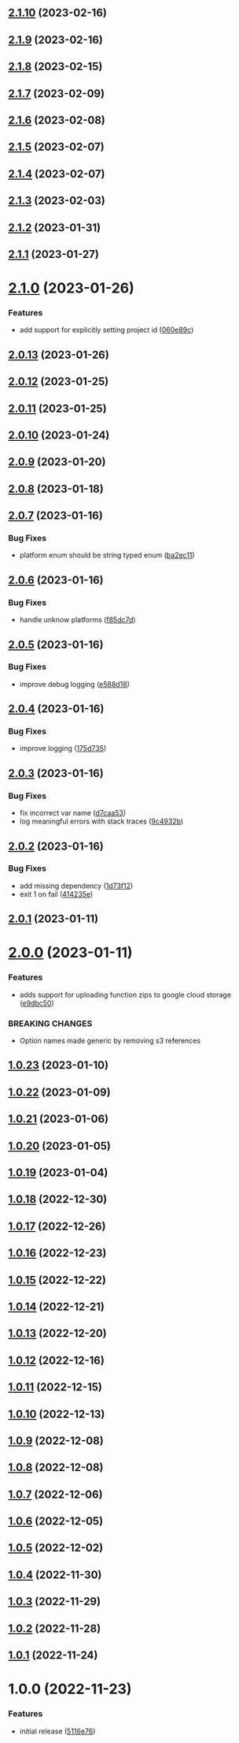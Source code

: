 ## [2.1.10](https://github.com/bbeesley/push-function-zips/compare/v2.1.9...v2.1.10) (2023-02-16)

## [2.1.9](https://github.com/bbeesley/push-function-zips/compare/v2.1.8...v2.1.9) (2023-02-16)

## [2.1.8](https://github.com/bbeesley/push-function-zips/compare/v2.1.7...v2.1.8) (2023-02-15)

## [2.1.7](https://github.com/bbeesley/push-function-zips/compare/v2.1.6...v2.1.7) (2023-02-09)

## [2.1.6](https://github.com/bbeesley/push-function-zips/compare/v2.1.5...v2.1.6) (2023-02-08)

## [2.1.5](https://github.com/bbeesley/push-function-zips/compare/v2.1.4...v2.1.5) (2023-02-07)

## [2.1.4](https://github.com/bbeesley/push-function-zips/compare/v2.1.3...v2.1.4) (2023-02-07)

## [2.1.3](https://github.com/bbeesley/push-function-zips/compare/v2.1.2...v2.1.3) (2023-02-03)

## [2.1.2](https://github.com/bbeesley/push-function-zips/compare/v2.1.1...v2.1.2) (2023-01-31)

## [2.1.1](https://github.com/bbeesley/push-function-zips/compare/v2.1.0...v2.1.1) (2023-01-27)

# [2.1.0](https://github.com/bbeesley/push-function-zips/compare/v2.0.13...v2.1.0) (2023-01-26)


### Features

* add support for explicitly setting project id ([060e89c](https://github.com/bbeesley/push-function-zips/commit/060e89cf07e5e1f2cc2d867ec928bd919519bac6))

## [2.0.13](https://github.com/bbeesley/push-function-zips/compare/v2.0.12...v2.0.13) (2023-01-26)

## [2.0.12](https://github.com/bbeesley/push-function-zips/compare/v2.0.11...v2.0.12) (2023-01-25)

## [2.0.11](https://github.com/bbeesley/push-function-zips/compare/v2.0.10...v2.0.11) (2023-01-25)

## [2.0.10](https://github.com/bbeesley/push-function-zips/compare/v2.0.9...v2.0.10) (2023-01-24)

## [2.0.9](https://github.com/bbeesley/push-function-zips/compare/v2.0.8...v2.0.9) (2023-01-20)

## [2.0.8](https://github.com/bbeesley/push-function-zips/compare/v2.0.7...v2.0.8) (2023-01-18)

## [2.0.7](https://github.com/bbeesley/push-function-zips/compare/v2.0.6...v2.0.7) (2023-01-16)


### Bug Fixes

* platform enum should be string typed enum ([ba2ec11](https://github.com/bbeesley/push-function-zips/commit/ba2ec1122e084d1cc74629aeb25a044720598315))

## [2.0.6](https://github.com/bbeesley/push-function-zips/compare/v2.0.5...v2.0.6) (2023-01-16)


### Bug Fixes

* handle unknow platforms ([f85dc7d](https://github.com/bbeesley/push-function-zips/commit/f85dc7dab2bb4d869b268c99ea17d9977a463e3b))

## [2.0.5](https://github.com/bbeesley/push-function-zips/compare/v2.0.4...v2.0.5) (2023-01-16)


### Bug Fixes

* improve debug logging ([e588d18](https://github.com/bbeesley/push-function-zips/commit/e588d182700138afaedcdcf20df65de33f7e8ee5))

## [2.0.4](https://github.com/bbeesley/push-function-zips/compare/v2.0.3...v2.0.4) (2023-01-16)


### Bug Fixes

* improve logging ([175d735](https://github.com/bbeesley/push-function-zips/commit/175d735829c4409a1d53505a33fb4390eb90b990))

## [2.0.3](https://github.com/bbeesley/push-function-zips/compare/v2.0.2...v2.0.3) (2023-01-16)


### Bug Fixes

* fix incorrect var name ([d7caa53](https://github.com/bbeesley/push-function-zips/commit/d7caa535aa9373a2e6c335fd7fba443e4e000f1f))
* log meaningful errors with stack traces ([9c4932b](https://github.com/bbeesley/push-function-zips/commit/9c4932b6bb7a6776e88d4dabe1d8e8fb70ab3ed1))

## [2.0.2](https://github.com/bbeesley/push-function-zips/compare/v2.0.1...v2.0.2) (2023-01-16)


### Bug Fixes

* add missing dependency ([1d73f12](https://github.com/bbeesley/push-function-zips/commit/1d73f12d0c5ed8b05aacbb1b937e2952aee203df))
* exit 1 on fail ([414235e](https://github.com/bbeesley/push-function-zips/commit/414235ec78611865bd4518d92e70be99f9b8a6ab))

## [2.0.1](https://github.com/bbeesley/push-function-zips/compare/v2.0.0...v2.0.1) (2023-01-11)

# [2.0.0](https://github.com/bbeesley/push-function-zips/compare/v1.0.23...v2.0.0) (2023-01-11)


### Features

* adds support for uploading function zips to google cloud storage ([e9dbc50](https://github.com/bbeesley/push-function-zips/commit/e9dbc5032196c6974b5ab0ba3322d3cd2f5bea55))


### BREAKING CHANGES

* Option names made generic by removing s3 references

## [1.0.23](https://github.com/bbeesley/push-function-zips/compare/v1.0.22...v1.0.23) (2023-01-10)

## [1.0.22](https://github.com/bbeesley/push-function-zips/compare/v1.0.21...v1.0.22) (2023-01-09)

## [1.0.21](https://github.com/bbeesley/push-function-zips/compare/v1.0.20...v1.0.21) (2023-01-06)

## [1.0.20](https://github.com/bbeesley/push-function-zips/compare/v1.0.19...v1.0.20) (2023-01-05)

## [1.0.19](https://github.com/bbeesley/push-function-zips/compare/v1.0.18...v1.0.19) (2023-01-04)

## [1.0.18](https://github.com/bbeesley/push-function-zips/compare/v1.0.17...v1.0.18) (2022-12-30)

## [1.0.17](https://github.com/bbeesley/push-function-zips/compare/v1.0.16...v1.0.17) (2022-12-26)

## [1.0.16](https://github.com/bbeesley/push-function-zips/compare/v1.0.15...v1.0.16) (2022-12-23)

## [1.0.15](https://github.com/bbeesley/push-function-zips/compare/v1.0.14...v1.0.15) (2022-12-22)

## [1.0.14](https://github.com/bbeesley/push-function-zips/compare/v1.0.13...v1.0.14) (2022-12-21)

## [1.0.13](https://github.com/bbeesley/push-function-zips/compare/v1.0.12...v1.0.13) (2022-12-20)

## [1.0.12](https://github.com/bbeesley/push-function-zips/compare/v1.0.11...v1.0.12) (2022-12-16)

## [1.0.11](https://github.com/bbeesley/push-function-zips/compare/v1.0.10...v1.0.11) (2022-12-15)

## [1.0.10](https://github.com/bbeesley/push-function-zips/compare/v1.0.9...v1.0.10) (2022-12-13)

## [1.0.9](https://github.com/bbeesley/push-function-zips/compare/v1.0.8...v1.0.9) (2022-12-08)

## [1.0.8](https://github.com/bbeesley/push-function-zips/compare/v1.0.7...v1.0.8) (2022-12-08)

## [1.0.7](https://github.com/bbeesley/push-function-zips/compare/v1.0.6...v1.0.7) (2022-12-06)

## [1.0.6](https://github.com/bbeesley/push-function-zips/compare/v1.0.5...v1.0.6) (2022-12-05)

## [1.0.5](https://github.com/bbeesley/push-function-zips/compare/v1.0.4...v1.0.5) (2022-12-02)

## [1.0.4](https://github.com/bbeesley/push-function-zips/compare/v1.0.3...v1.0.4) (2022-11-30)

## [1.0.3](https://github.com/bbeesley/push-function-zips/compare/v1.0.2...v1.0.3) (2022-11-29)

## [1.0.2](https://github.com/bbeesley/push-function-zips/compare/v1.0.1...v1.0.2) (2022-11-28)

## [1.0.1](https://github.com/bbeesley/push-function-zips/compare/v1.0.0...v1.0.1) (2022-11-24)

# 1.0.0 (2022-11-23)


### Features

* initial release ([5116e76](https://github.com/bbeesley/push-function-zips/commit/5116e76f55a49ac562147ea5633fc631a5a7f0f8))
